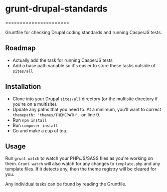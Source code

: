 # grunt-drupal-standards
======================

Gruntfile for checking Drupal coding standards and running CasperJS tests.

## Roadmap

* Actually add the task for running CasperJS tests
* Add a base path variable so it's easier to store these tasks outside of `sites/all`

## Installation

* Clone into your Drupal `sites/all` directory (or the multisite directory if you're on a multisite).
* Update any paths that you need to. At a minimum, you'll want to correct `themepath: 'themes/THEMEPATH',` on line 9.
* Run `npm install`
* Run `composer install`
* Go and make a cup of tea.

## Usage

Run `grunt watch` to watch your PHP/JS/SASS files as you're working on them. `Grunt watch` will also watch for any changes to `template.php` and any template files. If it detects any, then the theme registry will be cleared for you.

Any individual tasks can be found by reading the Gruntfile.

